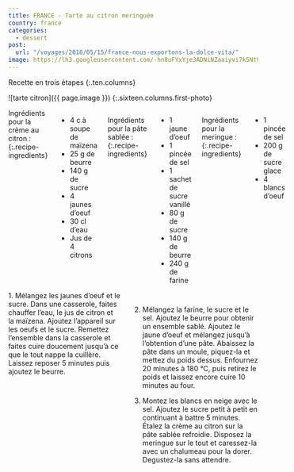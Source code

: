```yaml
---
title: FRANCE - Tarte au citron meringuée
country: france
categories:
  - dessert
post:
  url: "/voyages/2018/05/15/france-nous-exportons-la-dolce-vita/"
image: https://lh3.googleusercontent.com/-hn8uFYxYje3ADNiNZaaiyvi7k5Nt9Fa0oVcQfmLbJnW-u7IDMQR6XIXgvdffzgyu02D0GfrX9IDdpeLT_aQ6cXsNCi7JQHGtj1FB9Rw2BuUNcNORGhHSSRwe42jLKvPb1ZVWSEvcdsrQY33FmcBjXYe02Pn1EBD-ReR8dYTBtJNrjvVPZnPsQ9j8tx3Z-P7UVZV2kU9ajzoNieO7jnP_vlz3mCSL_wYdnrnDAvp494mwpFMri2vE0bKA-tpPaW7Y1kjYwukDUgfiS9XtUCGJfjgUlN3LXHXKlU44ZOUkBCZwwhg6uLyctyFFpNBZcLpNZK_LeclHURRRIAwHoh4Ig5C3Gne99GHjd6JVsmkJ4Pe0W0JfN98ME-YADsmQBH52p52cnyZ_1GHDbAIXpD2951QR9-nViJ4VknkX2KmLQFi4_QHIy4nF25fNmH2mkR1m_fRSYtYRdjoWBDIhgqUTq_bVTn2Bpm63foJrbGqtPAY8LXdAx7zfq60rDKq58m8bUk20qBIn6I6O3rJBXwSzR6XoYP4RNopMly_PMWrnFeTD6P2zomkywpQMT-fKxsbnNTW4_ETrHQ5a9FJRicOuopiv3GfTI9pHWjjBxnB-qEjYONat0eFLAZkIsoOkJxNzCdDeMD8PON6EWGQGM4LCeN75MBpQkLBZC8KIxZYivHHlHfZMMGN746StMMRogcsCns09tTZ01T3Pw9sN2KawNdk=w900
---
```


Recette en trois étapes
{:.ten.columns}
<!--fin extrait-->

![tarte citron]({{ page.image }})
{:.sixteen.columns.first-photo}

<div class="four columns" markdown="1">
Ingrédients pour la crème au citron :
{:.recipe-ingredients}

- 4 c à soupe de maïzena
- 25 g de beurre
- 140 g de sucre
- 4 jaunes d’oeuf
- 30 cl d’eau
- Jus de 4 citrons

Ingrédients pour la pâte sablée :
{:.recipe-ingredients}

- 1 jaune d’oeuf
- 1 pincée de sel
- 1 sachet de sucre vanillé
- 80 g de sucre
- 140 g de beurre
- 240 g de farine

Ingrédients pour la meringue :
{:.recipe-ingredients}

- 1 pincée de sel
- 200 g de sucre glace
- 4 blancs d’oeuf
</div>


<div class="ten columns" markdown="1">
1. Mélangez les jaunes d’oeuf et le sucre.
Dans une casserole, faites chauffer l’eau, le jus de citron et la maïzena. Ajoutez l’appareil sur les oeufs et le sucre. Remettez l’ensemble dans la casserole et faites cuire doucement jusqu’à ce que le tout nappe la cuillère. Laissez reposer 5 minutes puis ajoutez le beurre.

2. Mélangez la farine, le sucre et le sel. Ajoutez le beurre pour obtenir un ensemble sablé. Ajoutez le jaune d’oeuf et mélangez jusqu’à l’obtention d’une pâte. Abaissez la pâte dans un moule, piquez-la et mettez du poids dessus. Enfournez 20 minutes à 180 °C, puis retirez le poids et laissez encore cuire 10 minutes au four.

3. Montez les blancs en neige avec le sel. Ajoutez le sucre petit à petit en continuant à battre 5 minutes. Étalez la crème au citron sur la pâte sablée refroidie. Disposez la meringue sur le tout et caressez-la avec un chalumeau pour la dorer. Degustez-la sans attendre.
</div>
